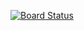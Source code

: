 [![Board Status](https://dev.azure.com/gokuldev0166/d2cf2c95-7dbc-4db2-ad19-42134beecd5a/bf0bc818-3692-4f58-a605-a84ff6e91b5d/_apis/work/boardbadge/c497e741-0a04-4443-b26b-efb9036e5404?columnOptions=1)](https://dev.azure.com/gokuldev0166/d2cf2c95-7dbc-4db2-ad19-42134beecd5a/_boards/board/t/bf0bc818-3692-4f58-a605-a84ff6e91b5d/Microsoft.RequirementCategory/)
